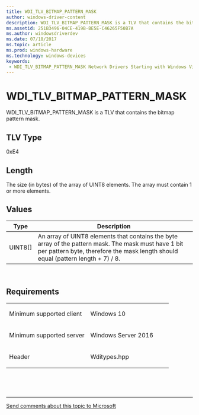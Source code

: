 ```yaml
---
title: WDI_TLV_BITMAP_PATTERN_MASK
author: windows-driver-content
description: WDI_TLV_BITMAP_PATTERN_MASK is a TLV that contains the bitmap pattern mask.
ms.assetid: 251B3496-04CE-419B-BE5E-C46265F50B7A
ms.author: windowsdriverdev 
ms.date: 07/18/2017 
ms.topic: article 
ms.prod: windows-hardware 
ms.technology: windows-devices 
keywords:
 - WDI_TLV_BITMAP_PATTERN_MASK Network Drivers Starting with Windows Vista
---
```


# WDI\_TLV\_BITMAP\_PATTERN\_MASK


WDI\_TLV\_BITMAP\_PATTERN\_MASK is a TLV that contains the bitmap pattern mask.

## TLV Type


0xE4

## Length


The size (in bytes) of the array of UINT8 elements. The array must contain 1 or more elements.

## Values


| Type      | Description                                                                                                                                                                              |
|-----------|------------------------------------------------------------------------------------------------------------------------------------------------------------------------------------------|
| UINT8\[\] | An array of UINT8 elements that contains the byte array of the pattern mask. The mask must have 1 bit per pattern byte, therefore the mask length should equal (pattern length + 7) / 8. |

 

Requirements
------------

<table>
<colgroup>
<col width="50%" />
<col width="50%" />
</colgroup>
<tbody>
<tr class="odd">
<td><p>Minimum supported client</p></td>
<td><p>Windows 10</p></td>
</tr>
<tr class="even">
<td><p>Minimum supported server</p></td>
<td><p>Windows Server 2016</p></td>
</tr>
<tr class="odd">
<td><p>Header</p></td>
<td>Wditypes.hpp</td>
</tr>
</tbody>
</table>

 

 


--------------------
[Send comments about this topic to Microsoft](mailto:wsddocfb@microsoft.com?subject=Documentation%20feedback%20%5Bnetvista\netvista%5D:%20WDI_TLV_BITMAP_PATTERN_MASK%20%20RELEASE:%20%287/10/2017%29&body=%0A%0APRIVACY%20STATEMENT%0A%0AWe%20use%20your%20feedback%20to%20improve%20the%20documentation.%20We%20don't%20use%20your%20email%20address%20for%20any%20other%20purpose,%20and%20we'll%20remove%20your%20email%20address%20from%20our%20system%20after%20the%20issue%20that%20you're%20reporting%20is%20fixed.%20While%20we're%20working%20to%20fix%20this%20issue,%20we%20might%20send%20you%20an%20email%20message%20to%20ask%20for%20more%20info.%20Later,%20we%20might%20also%20send%20you%20an%20email%20message%20to%20let%20you%20know%20that%20we've%20addressed%20your%20feedback.%0A%0AFor%20more%20info%20about%20Microsoft's%20privacy%20policy,%20see%20http://privacy.microsoft.com/default.aspx. "Send comments about this topic to Microsoft")


